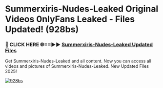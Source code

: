 # Summerxiris-Nudes-Leaked Original Videos 0nlyFans Leaked - Files Updated! (928bs)

<h3>🔴 CLICK HERE 🌐==►► <a href="https://tinyurl.com/4mcuefdz" rel="nofollow">Summerxiris-Nudes-Leaked Updated Files</a></h3>

Get Summerxiris-Nudes-Leaked and all content. Now you can access all videos and pictures of Summerxiris-Nudes-Leaked. New Updated Files 2025!

[![928bs](https://i.imgur.com/StAQSOY.gif)](https://tinyurl.com/4mcuefdz)
